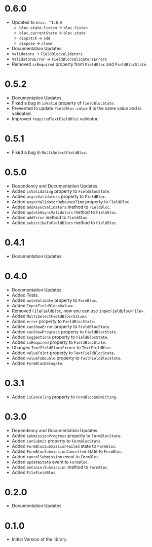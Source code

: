 # 0.6.0
* Updated to `bloc: ^1.0.0`
    * `bloc.state.listen` -> `bloc.listen`
    * `bloc.currentState` -> `bloc.state`
    * `dispatch` -> `add`
    * `dispose` -> `close`
* Documentation Updates.
* `Validators` -> `FieldBlocValidators`
* `ValidatorsError` -> `FieldBlocValidatorsErrors`
* Removed `isRequired` property from `FieldBloc` and `FieldBlocState`.

# 0.5.2
* Documentation Updates.
* Fixed a bug in `isValid` property of `fieldBlocState`.
* Prevented to update `FieldBloc.value` if is the same value and is validated.
* Improved `requiredTextFieldBloc` validator.

# 0.5.1
* Fixed a bug in `MultiSelectFieldBloc`.

# 0.5.0
* Dependency and Documentation Updates.
* Added `isValidating` property to `FieldBlocState`.
* Added `asyncValidators` property to `FieldBloc`.
* Added `asyncValidatorDebounceTime` property to `FieldBloc`.
* Added `addAsyncValidators` method to `FieldBloc`.
* Added `updateAsyncValidators` method to `FieldBloc`.
* Added `addError` method to `FieldBloc`.
* Added `subscribeToFieldBlocs` method to `FieldBloc`.

# 0.4.1
* Documentation Updates.

# 0.4.0
* Documentation Updates.
* Added Tests.
* Added `autoValidate` property to `FormBloc`.
* Added `InputFieldBloc<Value>`.
* Removed `FileFieldBloc`, now you can use `InputFieldBloc<File>`.
* Added `MultiSelectFieldBloc<Value>`.
* Added `error` property to `FieldBlocState`.
* Added `canShowError` property to `FieldBlocState`.
* Added `canShowProgress` property to `FieldBlocState`.
* Added `suggestions` property to `FieldBlocState`.
* Added `isRequired` property to `FieldBlocState`.
* Changes `TextFieldBloc<Error>` to `TextFieldBloc`.
* Added `valueToInt` property to `TextFieldBlocState`.
* Added `valueToDouble` property to `TextFieldBlocState`.
* Added `FormBlocDelegate`.

# 0.3.1

* Added `isCanceling` property to `FormBlocSubmitting`.

# 0.3.0

* Dependency and Documentation Updates.
* Added `submissionProgress` property to `FormBlocState`.
* Added `canSubmit` property to `FormBlocState`.
* Added `FormBlocSubmissionFailed` state to `FormBloc`.
* Added `FormBlocSubmissionCancelled` state to `FormBloc`.
* Added `cancelSubmission` event to `FormBloc`.
* Added `updateState` event to `FormBloc`.
* Added `onCancelSubmission` method to `FormBloc`.
* Added `FileFieldBloc`.

# 0.2.0

* Documentation Updates
# 0.1.0

* Initial Version of the library.
